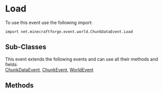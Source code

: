 # Load

To use this event use the following import:
```groovy:no-line-numbers
import net.minecraftforge.event.world.ChunkDataEvent.Load
```

## Sub-Classes
This event extends the following events and can use all their methods and fields: <br>
[ChunkDataEvent](chunk_data_event.md), [ChunkEvent](../chunk_event/chunk_event.md), [WorldEvent](../world_event/world_event.md)

## Methods
